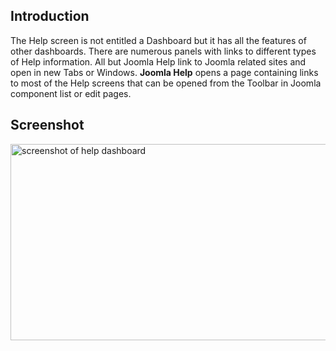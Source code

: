 <!-- Filename: J4.x:Help / Display title: Help Dashboard -->

## Introduction

The Help screen is not entitled a Dashboard but it has all the features
of other dashboards. There are numerous panels with links to different
types of Help information. All but Joomla Help link to Joomla related
sites and open in new Tabs or Windows. **Joomla Help** opens a page
containing links to most of the Help screens that can be opened from the
Toolbar in Joomla component list or edit pages.

## Screenshot

<img
src="https://docs.joomla.org/images/f/f0/J4.x-help-dashboard-en.png"
class="thumbborder" decoding="async" data-file-width="800"
data-file-height="314" width="800" height="314"
alt="screenshot of help dashboard" />
